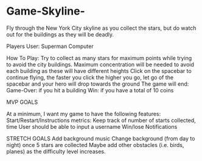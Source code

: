 # Game-Skyline-
Fly through the New York City skyline as you collect the stars, but do watch out for the buildings as they will be deadly.

Players User: Superman Computer

How To Play: Try to collect as many stars for maximum points while trying to avoid the city buildings. Maximum concentration will be needed to avoid each building as these will have different heights Click on the spacebar to continue flying, the faster you click the higher you go, let go of the spacebar and your hero will drop towards the ground The game will end: Game-Over: if you hit a building Win: if you have a total of 10 coins

MVP GOALS

At a minimum, I want my game to have the following features: Start/Restart/Instructions metrics: Keep track of number of starts collected, time User should be able to input a username Win/lose Notifications

STRETCH GOALS Add background music Change background (from day to night) once 5 stars are collected Maybe add other obstacles (i.e. birds, planes) as the difficulty level increases.

